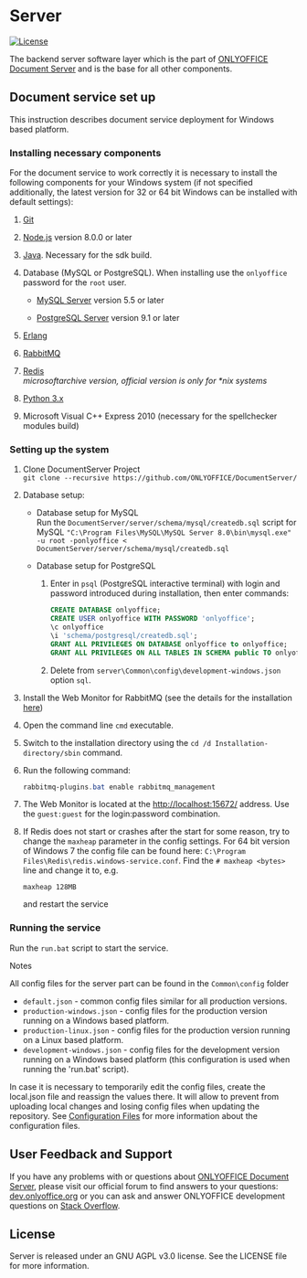 
# Server

[![License](https://img.shields.io/badge/License-GNU%20AGPL%20V3-green.svg?style=flat)](https://www.gnu.org/licenses/agpl-3.0.en.html)

The backend server software layer which is the part of [ONLYOFFICE Document Server][2] and is the base for all other components.

## Document service set up

This instruction describes document service deployment for Windows based platform.

### Installing necessary components

For the document service to work correctly it is necessary to install the following components for your Windows system (if not specified additionally, the latest version for 32 or 64 bit Windows can be installed with default settings):

1. [Git](https://git-scm.com/download/win)

2. [Node.js](https://nodejs.org/en/download/) version 8.0.0 or later

3. [Java](https://java.com/en/download/). Necessary for the sdk build.

4. Database (MySQL or PostgreSQL). When installing use the `onlyoffice` password for the `root` user.
    * [MySQL Server](http://dev.mysql.com/downloads/windows/installer/) version 5.5 or later

    * [PostgreSQL Server](https://www.postgresql.org/download/) version 9.1 or later

5. [Erlang](https://www.erlang.org/download.html)

6. [RabbitMQ](https://www.rabbitmq.com/download.html)

7. [Redis](https://github.com/microsoftarchive/redis/releases/latest)  
   *microsoftarchive version, official version is only for \*nix systems*

8. [Python 3.x](https://www.python.org/downloads/)

9. Microsoft Visual C++ Express 2010 (necessary for the spellchecker modules build)

### Setting up the system

1. Clone DocumentServer Project  
   `git clone --recursive https://github.com/ONLYOFFICE/DocumentServer/`

2. Database setup:

    * Database setup for MySQL  
      Run the `DocumentServer/server/schema/mysql/createdb.sql` script for MySQL
      `"C:\Program Files\MySQL\MySQL Server 8.0\bin\mysql.exe" -u root -ponlyoffice < DocumentServer/server/schema/mysql/createdb.sql`

    * Database setup for PostgreSQL  
        1. Enter in `psql` (PostgreSQL interactive terminal) with
           login and password introduced during installation, then enter commands:  

            ```sql
            CREATE DATABASE onlyoffice;
            CREATE USER onlyoffice WITH PASSWORD 'onlyoffice';
            \c onlyoffice
            \i 'schema/postgresql/createdb.sql';
            GRANT ALL PRIVILEGES ON DATABASE onlyoffice to onlyoffice;
            GRANT ALL PRIVILEGES ON ALL TABLES IN SCHEMA public TO onlyoffice;
            ```

        2. Delete from `server\Common\config\development-windows.json` option `sql`.

3. Install the Web Monitor for RabbitMQ (see the details for the installation [here](https://www.rabbitmq.com/management.html))
4. Open the command line `cmd` executable.
5. Switch to the installation directory using the `cd /d Installation-directory/sbin` command.
6. Run the following command:

    ```powershell
    rabbitmq-plugins.bat enable rabbitmq_management
    ```

7. The Web Monitor is located at the [http://localhost:15672/](http://localhost:15672/) address.
   Use the `guest:guest` for the login:password combination.

8. If Redis does not start or crashes after the start for some reason,
   try to change the `maxheap` parameter in the config settings.
   For 64 bit version of Windows 7 the config file can be found here:
   `C:\Program Files\Redis\redis.windows-service.conf`.
   Find the `# maxheap <bytes>` line and change it to, e.g.

   ```config
   maxheap 128MB
   ```

   and restart the service

### Running the service

Run the `run.bat` script to start the service.

Notes

All config files for the server part can be found in the `Common\config` folder

* `default.json` - common config files similar for all production versions.
* `production-windows.json` - config files for the production version running on a Windows based platform.
* `production-linux.json` - config files for the production version running on a Linux based platform.
* `development-windows.json` - config files for the development version running on a Windows based platform (this configuration is used when running the 'run.bat' script).

In case it is necessary to temporarily edit the config files, create the local.json file and reassign the values there. It will allow to prevent from uploading local changes and losing config files when updating the repository. See [Configuration Files](https://github.com/lorenwest/node-config/wiki/Configuration-Files) for more information about the configuration files.

## User Feedback and Support

If you have any problems with or questions about [ONLYOFFICE Document Server][2], please visit our official forum to find answers to your questions: [dev.onlyoffice.org][1] or you can ask and answer ONLYOFFICE development questions on [Stack Overflow][3].

  [1]: http://dev.onlyoffice.org
  [2]: https://github.com/ONLYOFFICE/DocumentServer
  [3]: https://stackoverflow.com/questions/tagged/onlyoffice

## License

Server is released under an GNU AGPL v3.0 license. See the LICENSE file for more information.
